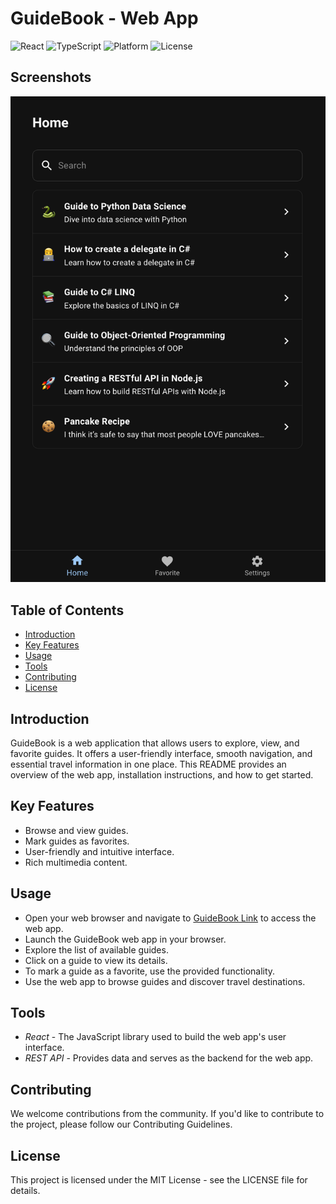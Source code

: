 # GuideBook - Web App

![React](https://img.shields.io/badge/React-17.0-blue.svg)
![TypeScript](https://img.shields.io/badge/TypeScript-4.4-orange.svg)
![Platform](https://img.shields.io/badge/Platform-Web-brightgreen.svg)
![License](https://img.shields.io/badge/License-MIT-orange.svg)

## Screenshots

<img src="screenshots/home.png"/>

## Table of Contents

- [Introduction](#introduction)
- [Key Features](#key-features)
- [Usage](#usage)
- [Tools](#tools)
- [Contributing](#contributing)
- [License](#license)

## Introduction

GuideBook is a web application that allows users to explore, view, and favorite guides. It offers a user-friendly interface, smooth navigation, and essential travel information in one place. This README provides an overview of the web app, installation instructions, and how to get started.

## Key Features

- Browse and view guides.
- Mark guides as favorites.
- User-friendly and intuitive interface.
- Rich multimedia content.

## Usage
- Open your web browser and navigate to [GuideBook Link](https://guidebook-web-alpha.vercel.app/) to access the web app.
- Launch the GuideBook web app in your browser.
- Explore the list of available guides.
- Click on a guide to view its details.
- To mark a guide as a favorite, use the provided functionality.
- Use the web app to browse guides and discover travel destinations.

## Tools
- *React* - The JavaScript library used to build the web app's user interface.
- *REST API* - Provides data and serves as the backend for the web app.

## Contributing

We welcome contributions from the community. If you'd like to contribute to the project, please follow our Contributing Guidelines.

## License

This project is licensed under the MIT License - see the LICENSE file for details.
